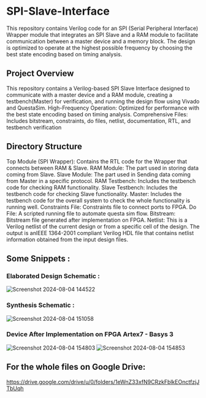 # SPI-Slave-Interface
This repository contains Verilog code for an SPI (Serial Peripheral Interface) Wrapper module that integrates an SPI Slave and a RAM module to facilitate communication between a master device and a memory block. The design is optimized to operate at the highest possible frequency by choosing the best state encoding based on timing analysis.

## Project Overview
This repository contains a Verilog-based SPI Slave Interface designed to communicate with a master device and a RAM module, creating a testbench(Master) for verification, and running the design flow using Vivado and QuestaSim.
High-Frequency Operation: Optimized for performance with the best state encoding based on timing analysis.
Comprehensive Files: Includes bitstream, constraints, do files, netlist, documentation, RTL, and testbench verification

## Directory Structure
Top Module (SPI Wrapper): Contains the RTL code for the Wrapper that connects between RAM & Slave.
RAM Module: The part used in storing data coming from Slave.
Slave Module: The part used in Sending data coming from Master in a specific protocol.
RAM Testbench: Includes the testbench code for checking RAM functionality.
Slave Testbench: Includes the testbench code for checking Slave functionality.
Master: Includes the testbench code for the overall system to check the whole functionality is running well. 
Constraints File: Constraints file to connect ports to FPGA.
Do File: A scripted running file to automate questa sim flow.
Bitstream: Bitstream file generated after implementation on FPGA.
Netlist: This is a Verilog netlist of the current design or from a specific cell of the design. The output is anIEEE 1364-2001 compliant Verilog HDL file that contains netlist information obtained from the input design files.

## Some Snippets :
### Elaborated Design Schematic : 
![Screenshot 2024-08-04 144522](https://github.com/user-attachments/assets/0c718c8e-4e32-4d76-b55e-8bcee2bd10a6)
### Synthesis Schematic : 
![Screenshot 2024-08-04 151058](https://github.com/user-attachments/assets/14c49ae4-e254-4f27-a2b3-5a6e5202a27f)

### Device After Implementation on FPGA Artex7 - Basys 3
![Screenshot 2024-08-04 154803](https://github.com/user-attachments/assets/eb3574d8-77dd-4279-8838-15c725a914b8)
![Screenshot 2024-08-04 154853](https://github.com/user-attachments/assets/14729c9f-c0b5-4f6c-9514-44b12c1d1b68)


## For the whole files on Google Drive:
https://drive.google.com/drive/u/0/folders/1eWnZ33xfN9CRzkFblkEOnctfzjJTbUqh
